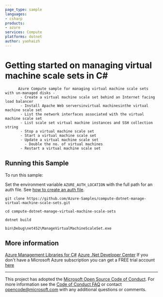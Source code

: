 ```yaml
---
page_type: sample
languages:
- csharp
products:
- azure
services: Compute
platforms: dotnet
author: yaohaizh
---
```


# Getting started on managing virtual machine scale sets in C# #

          Azure Compute sample for managing virtual machine scale sets with un-managed disks -
           - Create a virtual machine scale set behind an Internet facing load balancer
           - Install Apache Web serversinvirtual machinesinthe virtual machine scale set
           - List the network interfaces associated with the virtual machine scale set
           - List scale set virtual machine instances and SSH collection string
           - Stop a virtual machine scale set
           - Start a virtual machine scale set
           - Update a virtual machine scale set
             - Double the no. of virtual machines
           - Restart a virtual machine scale set


## Running this Sample ##

To run this sample:

Set the environment variable `AZURE_AUTH_LOCATION` with the full path for an auth file. See [how to create an auth file](https://github.com/Azure/azure-libraries-for-net/blob/master/AUTH.md).

    git clone https://github.com/Azure-Samples/compute-dotnet-manage-virtual-machine-scale-sets.git

    cd compute-dotnet-manage-virtual-machine-scale-sets

    dotnet build

    bin\Debug\net452\ManageVirtualMachineScaleSet.exe

## More information ##

[Azure Management Libraries for C#](https://github.com/Azure/azure-sdk-for-net/tree/Fluent)
[Azure .Net Developer Center](https://azure.microsoft.com/en-us/develop/net/)
If you don't have a Microsoft Azure subscription you can get a FREE trial account [here](http://go.microsoft.com/fwlink/?LinkId=330212)

---

This project has adopted the [Microsoft Open Source Code of Conduct](https://opensource.microsoft.com/codeofconduct/). For more information see the [Code of Conduct FAQ](https://opensource.microsoft.com/codeofconduct/faq/) or contact [opencode@microsoft.com](mailto:opencode@microsoft.com) with any additional questions or comments.